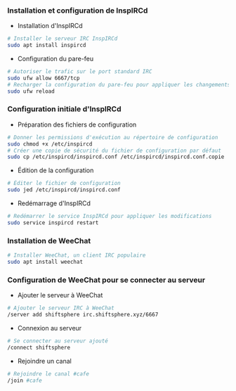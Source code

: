 ### Installation et configuration de InspIRCd

- Installation d'InspIRCd

```bash
# Installer le serveur IRC InspIRCd
sudo apt install inspircd
```

- Configuration du pare-feu

```bash
# Autoriser le trafic sur le port standard IRC
sudo ufw allow 6667/tcp
# Recharger la configuration du pare-feu pour appliquer les changements
sudo ufw reload
```

### Configuration initiale d'InspIRCd

- Préparation des fichiers de configuration

```bash
# Donner les permissions d'exécution au répertoire de configuration
sudo chmod +x /etc/inspircd
# Créer une copie de sécurité du fichier de configuration par défaut
sudo cp /etc/inspircd/inspircd.conf /etc/inspircd/inspircd.conf.copie
```

- Édition de la configuration

```bash
# Éditer le fichier de configuration
sudo jed /etc/inspircd/inspircd.conf
```

- Redémarrage d'InspIRCd

```bash
# Redémarrer le service InspIRCd pour appliquer les modifications
sudo service inspircd restart
```

### Installation de WeeChat

```bash
# Installer WeeChat, un client IRC populaire
sudo apt install weechat
```

### Configuration de WeeChat pour se connecter au serveur

- Ajouter le serveur à WeeChat

```bash
# Ajouter le serveur IRC à WeeChat
/server add shiftsphere irc.shiftsphere.xyz/6667
```

- Connexion au serveur

```bash
# Se connecter au serveur ajouté
/connect shiftsphere
```

- Rejoindre un canal

```bash
# Rejoindre le canal #cafe
/join #cafe
```
